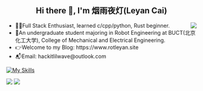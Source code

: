 <h2 align="center"> Hi there 👋, I'm 烟雨夜灯(Leyan Cai)</h2>


<img align="right" src="https://github-readme-stats.vercel.app/api?username=Hustle28214&show_icons=true&icon_color=11659A&hide_title=true&text_color=E9F1F6&bg_color=00000000&hide_border=true"/>

<ul>
  <li> 👩‍💻Full Stack Enthusiast, learned c/cpp/python, Rust beginner.</li>
  <li> 🧪An undergraduate student majoring in Robot Engineering at BUCT(北京化工大学), College of Mechanical and Electrical Engineering.</li>
  <li> 👉Welcome to my Blog: https://www.rotleyan.site</li>
  <li> 📬Email: hackitlilwave@outlook.com</li>
</ul>

[![My Skills](https://skillicons.dev/icons?i=c,cpp,py,js,react,linux,opencv,sklearn,matlab,qt,arduino,docker,html,css,ros,figma,ts,prisma,vue,rust,vim,vscode)](https://skillicons.dev)

![](https://raw.githubusercontent.com/Hustle28214/stats/master/generated/languages.svg#gh-dark-mode-only)
![](https://raw.githubusercontent.com/Hustle28214/stats/master/generated/languages.svg#gh-light-mode-only)



